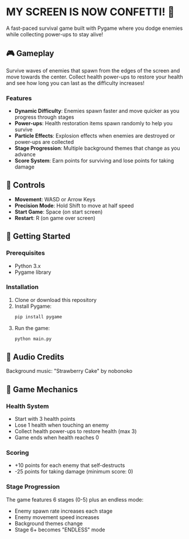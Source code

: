 # MY SCREEN IS NOW CONFETTI! 🎉

A fast-paced survival game built with Pygame where you dodge enemies while collecting power-ups to stay alive!

## 🎮 Gameplay

Survive waves of enemies that spawn from the edges of the screen and move towards the center. Collect health power-ups to restore your health and see how long you can last as the difficulty increases!

### Features
- **Dynamic Difficulty**: Enemies spawn faster and move quicker as you progress through stages
- **Power-ups**: Health restoration items spawn randomly to help you survive
- **Particle Effects**: Explosion effects when enemies are destroyed or power-ups are collected
- **Stage Progression**: Multiple background themes that change as you advance
- **Score System**: Earn points for surviving and lose points for taking damage

## 🎯 Controls

- **Movement**: WASD or Arrow Keys
- **Precision Mode**: Hold Shift to move at half speed
- **Start Game**: Space (on start screen)
- **Restart**: R (on game over screen)

## 🚀 Getting Started

### Prerequisites
- Python 3.x
- Pygame library

### Installation

1. Clone or download this repository
2. Install Pygame:
   ```bash
   pip install pygame
   ```
3. Run the game:
   ```bash
   python main.py
   ```

## 🎵 Audio Credits

Background music: "Strawberry Cake" by nobonoko


## 🎯 Game Mechanics

### Health System
- Start with 3 health points
- Lose 1 health when touching an enemy
- Collect health power-ups to restore health (max 3)
- Game ends when health reaches 0

### Scoring
- +10 points for each enemy that self-destructs
- -25 points for taking damage (minimum score: 0)

### Stage Progression
The game features 6 stages (0-5) plus an endless mode:
- Enemy spawn rate increases each stage
- Enemy movement speed increases
- Background themes change
- Stage 6+ becomes "ENDLESS" mode